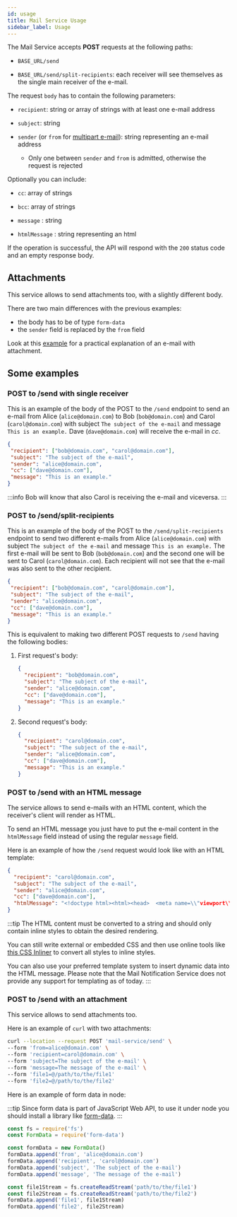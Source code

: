 ```yaml
---
id: usage
title: Mail Service Usage
sidebar_label: Usage
---
```




The Mail Service accepts **POST** requests at the following paths:

- `BASE_URL/send`

- `BASE_URL/send/split-recipients`: each receiver will see themselves as the single main receiver of the e-mail.

The request `body` has to contain the following parameters:

- `recipient`: string or array of strings with at least one e-mail address

- `subject`: string

- `sender` (or `from` for [multipart e-mail](#attachments)): string representing an e-mail address
  - Only one between `sender` and `from` is admitted, otherwise the request is rejected

Optionally you can include:

- `cc`: array of strings

- `bcc`: array of strings

- `message` : string

- `htmlMessage` : string representing an html

If the operation is successful, the API will respond with the `200` status code and an empty response body.

## Attachments

This service allows to send attachments too, with a slightly different body.

There are two main differences with the previous examples:

- the body has to be of type `form-data`
- the `sender` field is replaced by the `from` field

Look at this [example](#post-to-send-with-an-attachment) for a practical explanation of an e-mail with attachment.

## Some examples

### POST to /send with single receiver

This is an example of the body of the POST to the `/send` endpoint to send an e-mail from Alice (`alice@domain.com`) to Bob (`bob@domain.com`) and Carol (`carol@domain.com`) with subject `The subject of the e-mail` and message `This is an example.` Dave (`dave@domain.com`) will receive the e-mail in *cc*.

```json
{
 "recipient": ["bob@domain.com", "carol@domain.com"],
 "subject": "The subject of the e-mail",
 "sender": "alice@domain.com",
 "cc": ["dave@domain.com"],
 "message": "This is an example."
}
```

:::info
Bob will know that also Carol is receiving the e-mail and viceversa.
:::

### POST to /send/split-recipients

This is an example of the body of the POST to the `/send/split-recipients` endpoint to send two different e-mails from Alice (`alice@domain.com`) with subject `The subject of the e-mail` and message `This is an example.` The first e-mail will be sent to Bob (`bob@domain.com`) and the second one will be sent to Carol (`carol@domain.com`). Each recipient will not see that the e-mail was also sent to the other recipient.

```json
{
 "recipient": ["bob@domain.com", "carol@domain.com"],
 "subject": "The subject of the e-mail",
 "sender": "alice@domain.com",
 "cc": ["dave@domain.com"],
 "message": "This is an example."
}
```

This is equivalent to making two different POST requests to `/send` having the following bodies:

1. First request's body:

    ```json
    {
      "recipient": "bob@domain.com",
      "subject": "The subject of the e-mail",
      "sender": "alice@domain.com",
      "cc": ["dave@domain.com"],
      "message": "This is an example."
    }
    ```

1. Second request's body:

    ```json
    {
      "recipient": "carol@domain.com",
      "subject": "The subject of the e-mail",
      "sender": "alice@domain.com",
      "cc": ["dave@domain.com"],
      "message": "This is an example."
    }
    ```

### POST to /send with an HTML message

The service allows to send e-mails with an HTML content, which the receiver's client will render as HTML.

To send an HTML message you just have to put the e-mail content in the `htmlMessage` field instead of using the regular `message` field.

Here is an example of how the `/send` request would look like with an HTML template:

```json
{
  "recipient": "carol@domain.com",
  "subject": "The subject of the e-mail",
  "sender": "alice@domain.com",
  "cc": ["dave@domain.com"],
  "htmlMessage": "<!doctype html><html><head>  <meta name=\\"viewport\\" content=\\"width=device-width\\" />  <meta http-equiv=\\"Content-Type\\" content=\\"text/html; charset=UTF-8\\" />  <title>Simple Transactional e-mail</title>  ...  ...  ...</head><body class=\\"\\"> <span class=\\"preheader\\">This is preheader text. Some clients will show this text as a    preview.</span>  <table role=\\"presentation\\" border=\\"0\\" cellpadding=\\"0\\" cellspacing=\\"0\\" class=\\"body\\">    <tr>      <td>&nbsp;</td>      <td class=\\"container\\">        ...        ...      </td>      <td>&nbsp;</td>    </tr>  </table></body></html>"
}
```

:::tip
The HTML content must be converted to a string and should only contain inline styles to obtain the desired rendering. 

You can still write external or embedded CSS and then use online tools like [this CSS Inliner](https://htmlemail.io/inline/) to convert all styles to inline styles.

You can also use your preferred template system to insert dynamic data into the HTML message. Please note that the Mail Notification Service does not provide any support for templating as of today.
:::

### POST to /send with an attachment

This service allows to send attachments too.

Here is an example of `curl` with two attachments:

```bash
curl --location --request POST 'mail-service/send' \
--form 'from=alice@domain.com' \
--form 'recipient=carol@domain.com' \
--form 'subject=The subject of the e-mail' \
--form 'message=The message of the e-mail' \
--form 'file1=@/path/to/the/file1'
--form 'file2=@/path/to/the/file2'
```

Here is an example of form data in node:

:::tip
Since form data is part of JavaScript Web API, to use it under node you should install a library like [form-data](https://www.npmjs.com/package/form-data).
:::

```javascript
const fs = require('fs')
const FormData = require('form-data')

const formData = new FormData()
formData.append('from', 'alice@domain.com')
formData.append('recipient', 'carol@domain.com')
formData.append('subject', 'The subject of the e-mail')
formData.append('message', 'The message of the e-mail')

const file1Stream = fs.createReadStream('path/to/the/file1')
const file2Stream = fs.createReadStream('path/to/the/file2')
formData.append('file1', file1Stream)
formData.append('file2', file2Stream)
```

